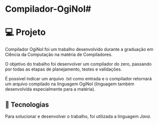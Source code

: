 # Compilador-OgiNol#

# 💻 Projeto

Compilador OgiNol foi um trabalho desenvolvido durante a graduação em Ciência da Computação na matéria de Compiladores.

O objetivo do trabalho foi desenvolver um compilador do zero, passando por todas as etapas de planejamento, testes e validações.

É possível indicar um arquivo .txt como entrada e o compilador retornará um arquivo compilado na linguagem OgiNol (linguagem também desenvolvida especialmente para a matéria).

## 🚀 Tecnologias
Para solucionar e desenvolver o trabalho, foi utilizada a linguagem *Java*.
